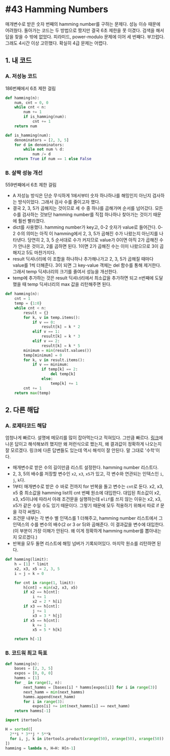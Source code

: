 # #43 Hamming Numbers

매개변수로 받은 숫자 번째의 hamming number를 구하는 문제다. 성능 이슈 때문에 어려웠다. 돌아가는 코드는 두 방법으로 짰지만 결국 6초 제한을 못 이겼다. 검색을 해서 답을 찾을 수 밖에 없었다. 피라미드, power-modulo 문제에 이어 세 번째다. 부끄럽다. 그래도 4시간 이상 고민했다. 확실히 4급 문제는 어렵다.

## 1. 내 코드

### A. 저성능 코드

186번째에서 6초 제한 걸림

```py
def hamming(n):
    num, cnt = 0, 0
    while cnt < n:
        num += 1
        if is_hamming(num):
            cnt += 1
    return num

def is_hamming(num):
    denominators = [2, 3, 5]
    for d in denominators:
        while not num % d:
            num /= d
    return True if num == 1 else False
```

### B. 살짝 성능 개선

559번째에서 6초 제한 걸림

- A 저성능 방식은 단순 무식하게 1에서부터 숫자 하나하나를 해밍인지 아닌지 검사하는 방식이었다. 그래서 검사 수를 줄이고자 했다.
- 결국 2, 3, 5가 곱해지는 것이므로 세 수 중 하나를 곱해가며 순서를 넘어갔다. 모든 수를 검사하는 것보단 hamming number를 직접 하나하나 찾아가는 것이기 때문에 훨씬 빨라졌다.
- dict를 사용했다. hamming number가 key고, 0-2 숫자가 value로 들어간다. 0-2 수의 의미는 아직 이 hamming에서 2, 3, 5가 곱해진 수가 나왔는지 아닌지를 나타낸다. 당연히 2, 3, 5 순서대로 수가 커지므로 value가 0이면 아직 2가 곱해진 수가 안나온 것이고, 2를 곱하면 된다. 1이면 2가 곱해진 수는 이미 나왔으므로 3이 곱해지고 5도 마찬가지다.
- result 딕셔너리에 이 조합을 하나하나 추가해나가고 2, 3, 5가 곱해질 때마다 value를 1씩 더해준다. 3이 되면 그 key-value 객체는 del 함수를 통해 제거한다. 그래서 temp 딕셔너리의 크기를 줄여서 성능을 개선한다.
- temp에 추가하는 것은 result 딕셔너리에서 최소값을 추가하면 되고 n번째에 도달했을 때 temp 딕셔너리의 max 값을 리턴해주면 된다.

```py
def hamming(n):
    cnt = 1
    temp = {1:0}
    while cnt < n:
        result = {}
        for k, v in temp.items():
            if v == 0:
                result[k] = k * 2
            elif v == 1:
                result[k] = k * 3
            elif v == 2:
                result[k] = k * 5
        minimum = min(result.values())
        temp[minimum] = 0
        for k, v in result.items():
            if v == minimum:
                if temp[k] == 2:
                    del temp[k]
                else:
                    temp[k] += 1
        cnt += 1
    return max(temp)
```

## 2. 다른 해답

### A. 로제타코드 해답

엄청나게 빠르다. 설명에 메모리를 많이 잡아먹는다고 적혀있다. 그만큼 빠르다. [링크](http://rosettacode.org/wiki/Hamming_numbers#Python)에 나온 답이고 해석해보려 했지만 왜 저런식으로 짰는지, 왜 결과값이 정확하게 나오는지 잘 모르겠다. 링크에 다른 답변들도 있는데 역시 해석이 잘 안된다. 말 그대로 '수학'이다.

- 매개변수로 받은 수의 길이만큼 리스트 설정한다. hamming number 리스트다.
- 2, 3, 5의 배수를 저장할 변수인 `x2`, `x3`, `x5`가 있고, 각 변수와 연관되는 인덱스인 `i`, `j`, `k`다.
- 1부터 매개변수로 받은 수 바로 전까지 for 반복을 돌고 변수는 `cnt`로 둔다. x2, x3, x5 중 최소값을 hamming list의 cnt 번째 원소에 대입한다. 대입된 최소값이 x2, x3, x5이냐에 따라서 아래 조건문을 실행하는데 `elif`를 쓰지 않는 이유는 x2, x3, x5가 같은 수일 수도 있기 때문이다. 그렇기 때문에 모두 적용하기 위해서 따로 if 문을 각각 써줬다.
- 조건문 내부는 각 변수 별 인덱스를 1 더해주고, hamming number 리스트에서 그 인덱스의 수를 변수의 배수(2 or 3 or 5)와 곱해준다. 이 결과값을 변수에 대입한다.(이 부분이 가장 이해가 안된다. 왜 이게 정확하게 hamming number를 뽑아내는지 모르겠다.)
- 반복을 모두 돌면 리스트에 해밍 넘버가 기록되어있다. 마지막 원소를 리턴하면 된다.

```py
def hamming(limit):
    h = [1] * limit
    x2, x3, x5 = 2, 3, 5
    i = j = k = 0

    for cnt in range(1, limit):
        h[cnt] = min(x2, x3, x5)
        if x2 == h[cnt]:
            i += 1
            x2 = 2 * h[i]
        if x3 == h[cnt]:
            j += 1
            x3 = 3 * h[j]
        if x5 == h[cnt]:
            k += 1
            x5 = 5 * h[k]

    return h[-1]
```

### B. 코드워 최고 득표

```py
def hamming(n):
    bases = [2, 3, 5]
    expos = [0, 0, 0]
    hamms = [1]
    for _ in range(1, n):
        next_hamms = [bases[i] * hamms[expos[i]] for i in range(3)]
        next_hamm = min(next_hamms)
        hamms.append(next_hamm)
        for i in range(3):
            expos[i] += int(next_hamms[i] == next_hamm)
    return hamms[-1]
```

```py
import itertools

H = sorted([
  2**i * 3**j * 5**k
  for i, j, k in itertools.product(xrange(50), xrange(50), xrange(50))
])
hamming = lambda n, H=H: H[n-1]
```

